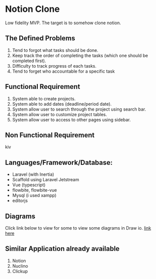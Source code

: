 # Notion Clone

Low fidelity MVP. The target is to somehow clone notion.

## The Defined Problems

1. Tend to forgot what tasks should be done.
2. Keep track the order of completing the tasks (which one should be completed first).
3. Difficulty to track progress of each tasks.
4. Tend to forget who accountable for a specific task

## Functional Requirement

1. System able to create projects.
2. System able to add dates (deadline/period date).
3. System allow user to search through the project using search bar.
4. System allow user to customize project tables.
5. System allow user to access to other pages using sidebar.

## Non Functional Requirement
kiv

## Languages/Framework/Database:
- Laravel (with Inertia)
- Scaffold using Laravel Jetstream
- Vue (typescript)
- flowbite, flowbite-vue
- Mysql (i used xampp)
- editorjs

## Diagrams
Click link below to view for some to view some diagrams in Draw io.
[link here](https://drive.google.com/file/d/1fpNaFeAKDJuzDsRZe9ZFfEPaYHBdg0O5/view?usp=sharing)

## Similar Application already available
1. Notion
2. Nuclino
3. Clickup
